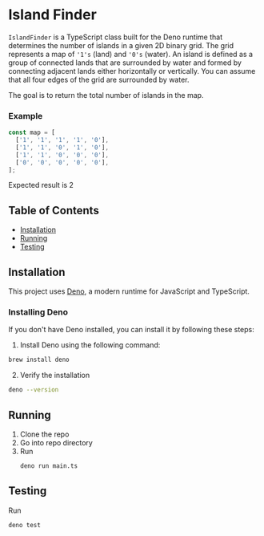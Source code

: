# Island Finder

`IslandFinder` is a TypeScript class built for the Deno runtime that determines the number of islands in a given 2D binary grid. The grid represents a map of `'1's` (land) and `'0's` (water). An island is defined as a group of connected lands that are surrounded by water and formed by connecting adjacent lands either horizontally or vertically. You can assume that all four edges of the grid are surrounded by water.

The goal is to return the total number of islands in the map.

### Example

```typescript
const map = [
  ['1', '1', '1', '1', '0'],
  ['1', '1', '0', '1', '0'],
  ['1', '1', '0', '0', '0'],
  ['0', '0', '0', '0', '0'],
];
```

Expected result is 2

## Table of Contents

- [Installation](#installation)
- [Running](#running)
- [Testing](#testing)

## Installation

This project uses [Deno](https://deno.land/), a modern runtime for JavaScript and TypeScript.

### Installing Deno

If you don't have Deno installed, you can install it by following these steps:

1. Install Deno using the following command:

```bash
brew install deno
```

2. Verify the installation

```bash
deno --version
```

## Running

1. Clone the repo
2. Go into repo directory
3. Run
   ```bash
   deno run main.ts
   ```

## Testing

Run

```bash
deno test
```
